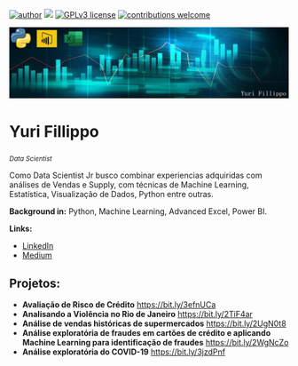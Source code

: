 [![author](https://img.shields.io/badge/In-yuri.fillippo-blue)](https://www.linkedin.com/in/yurifillippo) [![](https://img.shields.io/badge/python-3.7+-blue.svg)](https://www.python.org/downloads/release/python-365/) [![GPLv3 license](https://img.shields.io/badge/License-GPLv3-blue.svg)](http://perso.crans.org/besson/LICENSE.html) [![contributions welcome](https://img.shields.io/badge/contributions-welcome-brightgreen.svg?style=flat)](https://github.com/carlosfab/data_science/issues)

<p align="center">
  <img src="https://github.com/yurifillippo/datascience/blob/master/Apresentação1.jpg" >
</p>

# Yuri Fillippo
<sub>*Data Scientist*</sub>

Como Data Scientist Jr busco combinar experiencias adquiridas com análises de Vendas e Supply, com técnicas de Machine Learning, Estatística, Visualização de Dados, Python entre outras.

**Background in:** Python, Machine Learning, Advanced Excel, Power BI.

**Links:**
* [LinkedIn](https://www.linkedin.com/in/yurifillippo)
* [Medium](https://www.medium.com/@yuri.fillippo)


## Projetos:

* **Avaliação de Risco de Crédito** https://bit.ly/3efnUCa
* **Analisando a Violência no Rio de Janeiro** https://bit.ly/2TiF4ar
* **Análise de vendas históricas de supermercados** https://bit.ly/2UgN0t8
* **Análise exploratória de fraudes em cartões de crédito e aplicando Machine Learning para identificação de fraudes** https://bit.ly/2WgNcZo
* **Análise exploratória do COVID-19** https://bit.ly/3jzdPnf
